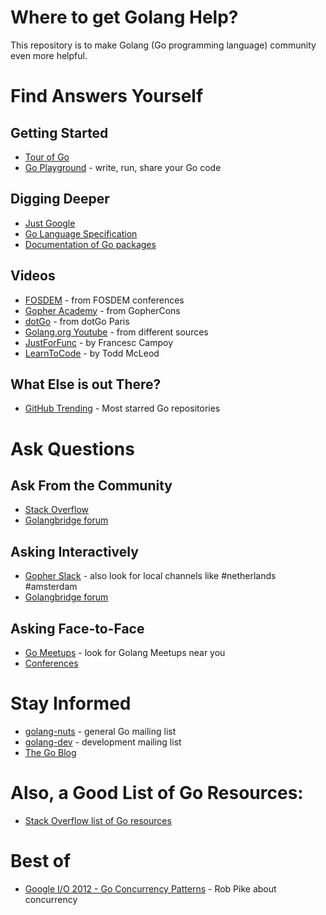 # Where to get Golang Help?

This repository is to make Golang (Go programming language) community even more helpful.

# Find Answers Yourself

## Getting Started

* [Tour of Go](https://tour.golang.org/welcome/1)
* [Go Playground](https://play.golang.org/) - write, run, share your Go code

## Digging Deeper

* [Just Google](www.google.com)
* [Go Language Specification](https://golang.org/ref/spec)
* [Documentation of Go packages](https://godoc.org/)

## Videos

* [FOSDEM](https://www.youtube.com/user/fosdemtalks/search?query=go) - from FOSDEM conferences
* [Gopher Academy](https://www.youtube.com/channel/UCx9QVEApa5BKLw9r8cnOFEA) - from GopherCons
* [dotGo](https://www.dotconferences.com/conference/dotgo) - from dotGo Paris
* [Golang.org Youtube](https://www.youtube.com/user/gocoding/videos) - from different sources
* [JustForFunc](https://www.youtube.com/channel/UC_BzFbxG2za3bp5NRRRXJSw) - by Francesc Campoy
* [LearnToCode](https://www.youtube.com/user/toddmcleod/search?query=golang) - by Todd McLeod

## What Else is out There?

* [GitHub Trending](https://github.com/trending/go?since=monthly) - Most starred Go repositories

# Ask Questions

## Ask From the Community

* [Stack Overflow](https://stackoverflow.com/questions/tagged/go)
* [Golangbridge forum](https://forum.golangbridge.org/)

## Asking Interactively

* [Gopher Slack](https://gophers.slack.com/) - also look for local channels like #netherlands #amsterdam
* [Golangbridge forum](https://forum.golangbridge.org/)

## Asking Face-to-Face

* [Go Meetups](https://www.meetup.com/golang-amsterdam/) - look for Golang Meetups near you
* [Conferences](https://github.com/golang/go/wiki/Conferences)

# Stay Informed

* [golang-nuts](https://groups.google.com/forum/?fromgroups=#!forum/golang-nuts) - general Go mailing list
* [golang-dev](https://groups.google.com/forum/?fromgroups=#!forum/golang-dev) - development mailing list
* [The Go Blog](https://blog.golang.org/)


# Also, a Good List of Go Resources:

* [Stack Overflow list of Go resources](https://stackoverflow.com/tags/go/info)

# Best of

* [Google I/O 2012 - Go Concurrency Patterns](https://www.youtube.com/watch?v=f6kdp27TYZs) - Rob Pike about concurrency
